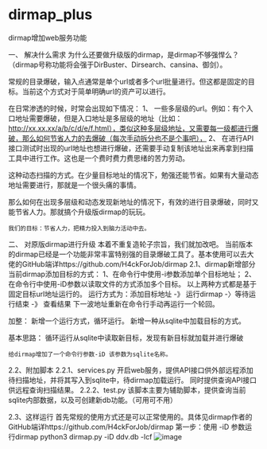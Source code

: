 # dirmap_plus
dirmap增加web服务功能


一、	解决什么需求
为什么还要做升级版的dirmap，是dirmap不够强悍么？（dirmap号称功能将会强于DirBuster、Dirsearch、cansina、御剑）。

常规的目录爆破，输入点通常是单个url或者多个url批量进行。但这都是固定的目标。当前这个方式对于简单明确url的资产可以进行。

在日常渗透的时候，时常会出现如下情况：
1、	一些多层级的url。例如：有个入口地址需要爆破，但是入口地址是多层级的地址（比如：http://xx.xx.xx/a/b/c/d/e/f.html），类似这种多层级地址，又需要每一级都进行爆破，那么如何节省人力的去爆破（每次手动拆分也不是个事吧），
2、	在进行API接口测试时出现的url地址也想进行爆破，还需要手动复制该地址出来再拿到扫描工具中进行工作。这也是一个费时费力费思绪的苦力劳动。

这种动态扫描的方式。在少量目标地址的情况下，勉强还能节省。如果有大量动态地址需要进行，那就是一个很头痛的事情。

那么如何在出现多层级和动态发现新地址的情况下，有效的进行目录爆破，同时又能节省人力。那就搞个升级版dirmap的玩玩。

	我们的目标：节省人力，把精力投入到脑力活动中去。

二、	对原版dirmap进行升级
本着不重复造轮子宗旨，我们就加改吧。
当前版本的dirmap已经是一个功能非常丰富特别强的目录爆破工具了。基本使用可以去大佬的GitHub端详https://github.com/H4ckForJob/dirmap
2.1、dirmap新增部分
	当前dirmap添加目标的方式：
1、在命令行中使用-i参数添加单个目标地址；
2、在命令行中使用-iD参数以读取文件的方式添加多个目标。
以上两种方式都是基于固定目标url地址运行的。
运行方式为：添加目标地址 -》 运行dirmap -〉等待运行结束 -》 查看结果
下一波地址重新在命令行手动再运行一个轮回。

加整：
新增一个运行方式，循环运行。
新增一种从sqlite中加载目标的方式。

基本思路：
	循环运行从sqlite中读取新目标，发现有新目标就加载并进行爆破
	
	给dirmap增加了一个命令行参数-iD 该参数为sqlite名称。

2.2、附加脚本
	2.2.1、services.py
		开启web服务，提供API接口供外部远程添加待扫描地址，并将其写入到sqlite中，待dirmap加载运行。
		同时提供查询API接口供远程查询扫描结果。
	2.2.2、test.py
		该脚本主要为辅助脚本，提供查询当前sqlite内部数据，以及可创建新db功能。（可用可不用）

2.3、这样运行
	首先常规的使用方式还是可以正常使用的。具体见dirmap作者的GitHub端详https://github.com/H4ckForJob/dirmap
	第一步：使用 -iD 参数运行dirmap
		python3 dirmap.py -iD ddv.db -lcf
![image](https://user-images.githubusercontent.com/97394404/148688449-998390e1-8e53-4354-9a2a-9969f7f088b1.png)
